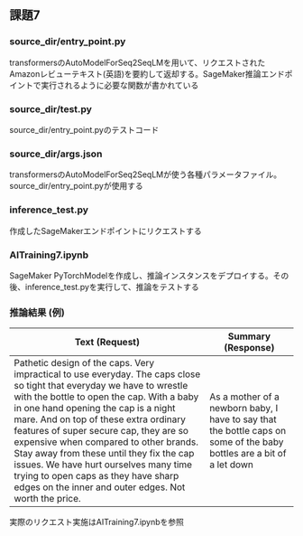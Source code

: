 ## 課題7

### source_dir/entry_point.py
transformersのAutoModelForSeq2SeqLMを用いて、リクエストされたAmazonレビューテキスト(英語)を要約して返却する。SageMaker推論エンドポイントで実行されるように必要な関数が書かれている

### source_dir/test.py
source_dir/entry_point.pyのテストコード

### source_dir/args.json
transformersのAutoModelForSeq2SeqLMが使う各種パラメータファイル。source_dir/entry_point.pyが使用する

### inference_test.py
作成したSageMakerエンドポイントにリクエストする

### AITraining7.ipynb
SageMaker PyTorchModelを作成し、推論インスタンスをデプロイする。その後、inference_test.pyを実行して、推論をテストする

### 推論結果 (例)
|  Text (Request)  |  Summary (Response)  |
| ---- | ---- |
| Pathetic design of the caps. Very impractical to use everyday. The caps close so tight that everyday we have to wrestle with the bottle to open the cap. With a baby in one hand opening the cap is a night mare. And on top of these extra ordinary features of super secure cap, they are so expensive when compared to other brands. Stay away from these until they fix the cap issues. We have hurt ourselves many time trying to open caps as they have sharp edges on the inner and outer edges. Not worth the price. | As a mother of a newborn baby, I have to say that the bottle caps on some of the baby bottles are a bit of a let down |
実際のリクエスト実施はAITraining7.ipynbを参照